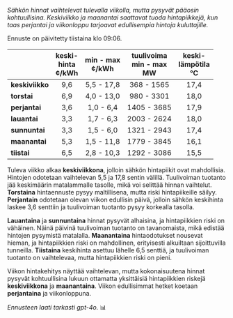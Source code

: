 *Sähkön hinnat vaihtelevat tulevalla viikolla, mutta pysyvät pääosin kohtuullisina. Keskiviikko ja maanantai saattavat tuoda hintapiikkejä, kun taas perjantai ja viikonloppu tarjoavat edullisempia hintoja kuluttajille.*

Ennuste on päivitetty tiistaina klo 09:06.

|             | keski-<br>hinta<br>¢/kWh | min - max<br>¢/kWh | tuulivoima<br>min - max<br>MW | keski-<br>lämpötila<br>°C |
|:------------|:----------------:|:----------------:|:-------------:|:-------------:|
| **keskiviikko** | 9,6 | 5,5 - 17,8 | 368 - 1565 | 17,4 |
| **torstai**    | 6,9 | 4,0 - 13,0 | 980 - 3301 | 18,0 |
| **perjantai**  | 3,6 | 1,0 - 6,4  | 1405 - 3685 | 17,9 |
| **lauantai**   | 3,3 | 1,7 - 6,3  | 2003 - 2624 | 18,0 |
| **sunnuntai**  | 3,3 | 1,5 - 6,0  | 1321 - 2943 | 17,4 |
| **maanantai**  | 5,3 | 1,5 - 11,8 | 1779 - 3845 | 16,1 |
| **tiistai**    | 6,5 | 2,8 - 10,3 | 1292 - 3086 | 15,5 |

Tuleva viikko alkaa **keskiviikkona**, jolloin sähkön hintapiikit ovat mahdollisia. Hintojen odotetaan vaihtelevan 5,5 ja 17,8 sentin välillä. Tuulivoiman tuotanto jää keskimäärin matalammalle tasolle, mikä voi selittää hinnan vaihtelut. **Torstaina** hintaennuste pysyy maltillisena, mutta riski hintapiikeille säilyy. **Perjantain** odotetaan olevan viikon edullisin päivä, jolloin sähkön keskihinta laskee 3,6 senttiin ja tuulivoiman tuotanto pysyy korkealla tasolla.

**Lauantaina** ja **sunnuntaina** hinnat pysyvät alhaisina, ja hintapiikkien riski on vähäinen. Näinä päivinä tuulivoiman tuotanto on tavanomaista, mikä edistää hintojen pysymistä matalalla. **Maanantaina** hintaodotukset nousevat hieman, ja hintapiikkien riski on mahdollinen, erityisesti alkuiltaan sijoittuvilla tunneilla. **Tiistaina** keskihinta asettuu lähelle 6,5 senttiä, ja tuulivoiman tuotanto on vaihtelevaa, mutta hintapiikkien riski on pieni.

Viikon hintakehitys näyttää vaihtelevan, mutta kokonaisuutena hinnat pysyvät kohtuullisina lukuun ottamatta yksittäisiä hintapiikkien riskejä **keskiviikkona** ja **maanantaina**. Viikon edullisimmat hetket koetaan **perjantaina** ja viikonloppuna. 

*Ennusteen laati tarkasti gpt-4o.* 📊
